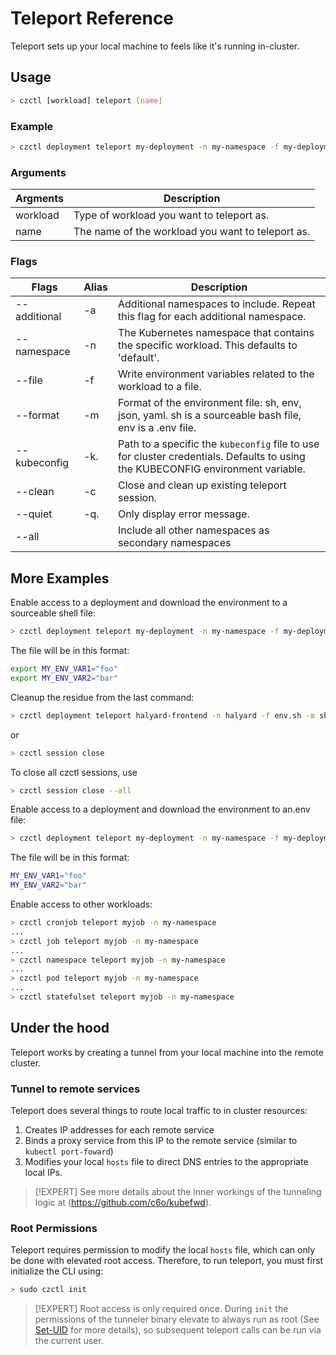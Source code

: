 # Teleport Reference

Teleport sets up your local machine to feels like it's running in-cluster.

## Usage

```bash
> czctl [workload] teleport [name]
```

### Example

```bash
> czctl deployment teleport my-deployment -n my-namespace -f my-deployment.env
```

### Arguments

| Argments  | Description
| --------  | -----------
| workload  | Type of workload you want to teleport as.
| name      | The name of the workload you want to teleport as.

### Flags

| Flags        | Alias | Description
| ------------ | ----- | -----------
| --additional | -a    | Additional namespaces to include. Repeat this flag for each additional namespace.
| --namespace  | -n    | The Kubernetes namespace that contains the specific workload. This defaults to 'default'.
| --file       | -f    | Write environment variables related to the workload to a file.
| --format     | -m    | Format of the environment file: sh, env, json, yaml. sh is a sourceable bash file, env is a .env file.
| --kubeconfig | -k.   | Path to a specific the `kubeconfig` file to use for cluster credentials. Defaults to using the KUBECONFIG environment variable.
| --clean      | -c    | Close and clean up existing teleport session.
| --quiet      | -q.   | Only display error message.
| --all        |       | Include all other namespaces as secondary namespaces

## More Examples

Enable access to a deployment and download the environment to a sourceable shell file:
```bash
> czctl deployment teleport my-deployment -n my-namespace -f my-deployment.env -m sh
```
The file will be in this format:
```bash
export MY_ENV_VAR1="foo"
export MY_ENV_VAR2="bar"
```
Cleanup the residue from the last command:
```bash
> czctl deployment teleport halyard-frontend -n halyard -f env.sh -m sh --clean
```
or
```bash
> czctl session close
```
To close all czctl sessions, use
```bash
> czctl session close --all
```
Enable access to a deployment and download the environment to an.env file:
```bash
> czctl deployment teleport my-deployment -n my-namespace -f my-deployment.env -m env
```
The file will be in this format:
```bash
MY_ENV_VAR1="foo"
MY_ENV_VAR2="bar"
```
Enable access to other workloads:
```bash
> czctl cronjob teleport myjob -n my-namespace
...
> czctl job teleport myjob -n my-namespace
...
> czctl namespace teleport myjob -n my-namespace
...
> czctl pod teleport myjob -n my-namespace
...
> czctl statefulset teleport myjob -n my-namespace
```
## Under the hood

Teleport works by creating a tunnel from your local machine into the remote cluster.

### Tunnel to remote services

Teleport does several things to route local traffic to in cluster resources:

1. Creates IP addresses for each remote service
2. Binds a proxy service from this IP to the remote service (similar to `kubectl port-foward`)
3. Modifies your local `hosts` file to direct DNS entries to the appropriate local IPs.

> [!EXPERT]
> See more details about the inner workings of the tunneling logic at (https://github.com/c6o/kubefwd).

### Root Permissions

Teleport requires permission to modify the local `hosts` file, which can only be done with elevated root access. Therefore, to run teleport, you must first initialize the CLI using:

```bash
> sudo czctl init
```

> [!EXPERT]
> Root access is only required once. During `init` the permissions of the tunneler binary elevate to always run as root (See [Set-UID](https://en.wikipedia.org/wiki/Setuid) for more details), so subsequent teleport calls can be run via the current user.
